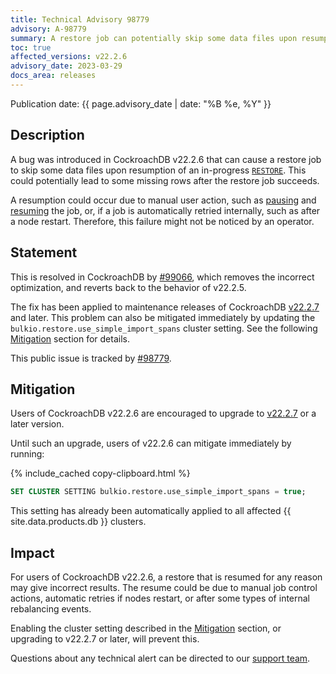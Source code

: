 ```yaml
---
title: Technical Advisory 98779
advisory: A-98779
summary: A restore job can potentially skip some data files upon resumption of an in-progress <code>RESTORE</code>, which could lead to missing rows after the job succeeds.
toc: true
affected_versions: v22.2.6
advisory_date: 2023-03-29
docs_area: releases
---
```


Publication date: {{ page.advisory_date | date: "%B %e, %Y" }}

## Description

A bug was introduced in CockroachDB v22.2.6 that can cause a restore job to skip some data files upon resumption of an in-progress [`RESTORE`](https://www.cockroachlabs.com/docs/v22.2/restore). This could potentially lead to some missing rows after the restore job succeeds.

A resumption could occur due to manual user action, such as [pausing](https://www.cockroachlabs.com/docs/v22.2/pause-job)  and [resuming](https://www.cockroachlabs.com/docs/v22.2/resume-job) the job, or, if a job is automatically retried internally, such as after a node restart. Therefore, this failure might not be noticed by an operator.

## Statement

This is resolved in CockroachDB by [#99066](https://github.com/cockroachdb/cockroach/pull/99066), which removes the incorrect optimization, and reverts back to the behavior of v22.2.5.

The fix has been applied to maintenance releases of CockroachDB [v22.2.7](https://www.cockroachlabs.com/docs/releases/v22.2#v22-2-7) and later. This problem can also be mitigated immediately by updating the `bulkio.restore.use_simple_import_spans` cluster setting. See the following [Mitigation](#mitigation) section for details.

This public issue is tracked by [#98779](https://github.com/cockroachdb/cockroach/issues/98779).

## Mitigation

Users of CockroachDB v22.2.6 are encouraged to upgrade to [v22.2.7](https://www.cockroachlabs.com/docs/releases/v22.2#v22-2-7) or a later version.

Until such an upgrade, users of v22.2.6 can mitigate immediately by running:

{% include_cached copy-clipboard.html %}
```sql
SET CLUSTER SETTING bulkio.restore.use_simple_import_spans = true;
```

This setting has already been automatically applied to all affected {{ site.data.products.db }} clusters.

## Impact

For users of CockroachDB v22.2.6, a restore that is resumed for any reason may give incorrect results. The resume could be due to manual job control actions, automatic retries if nodes restart, or after some types of internal rebalancing events.

Enabling the cluster setting described in the [Mitigation](#mitigation) section, or upgrading to v22.2.7 or later, will prevent this.

Questions about any technical alert can be directed to our [support team](https://support.cockroachlabs.com/).
